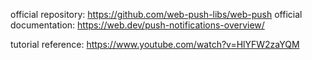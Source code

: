 official repository: https://github.com/web-push-libs/web-push
official documentation: https://web.dev/push-notifications-overview/

tutorial reference: https://www.youtube.com/watch?v=HlYFW2zaYQM
